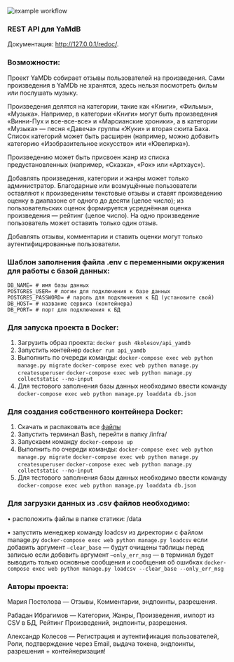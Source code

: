 ﻿
![example workflow](https://github.com/4kolesov/yamdb_final/actions/workflows/yamdb_workflow.yml/badge.svg)


### REST API для YaMdB
Документация: http://127.0.0.1/redoc/.
### Возможности:
Проект YaMDb собирает отзывы пользователей на произведения. Сами произведения в YaMDb не хранятся, здесь нельзя посмотреть фильм или послушать музыку.

Произведения делятся на категории, такие как «Книги», «Фильмы», «Музыка». Например, в категории «Книги» могут быть произведения «Винни-Пух и все-все-все» и «Марсианские хроники», а в категории «Музыка» — песня «Давеча» группы «Жуки» и вторая сюита Баха. Список категорий может быть расширен (например, можно добавить категорию «Изобразительное искусство» или «Ювелирка»).

Произведению может быть присвоен жанр из списка предустановленных (например, «Сказка», «Рок» или «Артхаус»).

Добавлять произведения, категории и жанры может только администратор.
Благодарные или возмущённые пользователи оставляют к произведениям текстовые отзывы и ставят произведению оценку в диапазоне от одного до десяти (целое число); из пользовательских оценок формируется усреднённая оценка произведения — рейтинг (целое число). На одно произведение пользователь может оставить только один отзыв.

Добавлять отзывы, комментарии и ставить оценки могут только аутентифицированные пользователи.

### Шаблон заполнения файла .env с переменными окружения для работы с базой данных:

    DB_NAME= # имя базы данных
    POSTGRES_USER= # логин для подключения к базе данных
    POSTGRES_PASSWORD= # пароль для подключения к БД (установите свой)
    DB_HOST= # название сервиса (контейнера)
    DB_PORT= # порт для подключения к БД


### Для запуска проекта в Docker:

1. Загрузить образ проекта: `docker push 4kolesov/api_yamdb`
2. Запустить контейнер `docker run api_yamdb`
3. Выполнить по очереди команды:
`docker-compose exec web python manage.py migrate`
`docker-compose exec web python manage.py createsuperuser`
`docker-compose exec web python manage.py collectstatic --no-input`
4. Для тестового заполнения базы данных необходимо ввести команду `docker-compose exec web python manage.py loaddata db.json`

### Для создания собственного контейнера Docker:
1. Скачать и распаковать все [файлы](https://github.com/4kolesov/infra_sp2 "файлы")
2. Запустить терминал Bash, перейти в папку /infra/
3.  Запускаем команду `docker-compose up`
4. Выполнить по очереди команды:
`docker-compose exec web python manage.py migrate`
`docker-compose exec web python manage.py createsuperuser`
`docker-compose exec web python manage.py collectstatic --no-input`
5. Для тестового заполнения базы данных необходимо ввести команду `docker-compose exec web python manage.py loaddata db.json`

### Для загрузки данных из .csv файлов необходимо:
• расположить файлы в папке статики: /data

• запустить менеджер команду loadcsv из директории с файлом manage.py
`docker-compose exec web python manage.py loadcsv`
если добавить аргумент `—clear_base` — будут очищены таблицы перед записью
если добавить аргумент `—only_err_msg` — в терминал будет выводить только основные сообщения и сообщения об ошибках
`docker-compose exec web python manage.py loadcsv --clear_base --only_err_msg`




### Авторы проекта:
Мария Постолова — Отзывы, Комментарии, эндпоинты, разрешения.

Рабадан Ибрагимов — Категории, Жанры, Произведения, импорт из CSV в БД, Рейтинг Произведений, эндпоинты, разрешения.

Александр Колесов — Регистрация и аутентификация пользователей, Роли, подтверждение через Email, выдача токена, эндпоинты, разрешения + контейнеризация!
